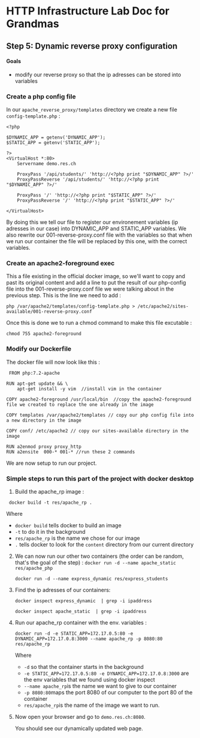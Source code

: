 # HTTP Infrastructure Lab Doc for Grandmas

## Step 5: Dynamic reverse proxy configuration

#### Goals

- modify our reverse proxy so that the ip adresses can be stored into variables

### Create a php config file 

In our `apache_reverse_proxy/templates` directory we create a new file `config-template.php`  :

``` 
<?php 

$DYNAMIC_APP = getenv('DYNAMIC_APP');
$STATIC_APP = getenv('STATIC_APP');

?>
<VirtualHost *:80>
    Servername demo.res.ch

    ProxyPass '/api/students/' 'http://<?php print "$DYNAMIC_APP" ?>/'
    ProxyPassReverse '/api/students/' 'http://<?php print "$DYNAMIC_APP" ?>/'

    ProxyPass '/' 'http://<?php print "$STATIC_APP" ?>/'
    ProxyPassReverse '/' 'http://<?php print "$STATIC_APP" ?>/'

</VirtualHost>
```

By doing this we tell our file to register our environement variables (ip adresses in our case) into DYNAMIC_APP and STATIC_APP variables. We also rewrite our 001-reverse-proxy.conf file with the variables so that when we run our container the file will be replaced by this one, with the correct variables.

### Create an apache2-foreground exec

This a file existing in the official docker image, so we'll want to copy and past its original content and add a line to put the result of our php-config file into the 001-reverse-proxy.conf file we were talking about in the previous step. This is the line we need to add : 

``` 
php /var/apache2/templates/config-template.php > /etc/apache2/sites-available/001-reverse-proxy.conf
```

Once this is done we to run a chmod command to make this file excutable : 

``` 
chmod 755 apache2-foreground
```

### Modify our Dockerfile

 The docker file will now look like this :

``` 
 FROM php:7.2-apache

RUN apt-get update && \
    apt-get install -y vim 	//install vim in the container 

COPY apache2-foreground /usr/local/bin  //copy the apache2-foreground file we created to replace the one already in the image

COPY templates /var/apache2/templates // copy our php config file into a new directory in the image

COPY conf/ /etc/apache2 // copy our sites-available directory in the image

RUN a2enmod proxy proxy_http 
RUN a2ensite  000-* 001-* //run these 2 commands 
```

 We are now setup to run our project.

### Simple steps to run this part of the project with docker desktop 

1. Build the apache_rp image : 
   

` docker build -t res/apache_rp .` 

Where 

   - `docker build` tells docker to build an image
   - `-t` to do it in the background 
   - `res/apache_rp` is the name we chose for our image
   - `.` tells docker to look for the `content` directory from our current directory

2. We can now run our other two containers (the order can be random, that's the goal of the step) :
   `docker run -d --name apache_static res/apache_php` 

   `docker run -d --name express_dynamic res/express_students`

3. Find the ip adresses of our containers: 

    `docker inspect express_dynamic  | grep -i ipaddress`

   `docker inspect apache_static  | grep -i ipaddress` 

4. Run our apache_rp container with the env. variables :

   `docker run -d -e STATIC_APP=172.17.0.5:80 -e DYNAMIC_APP=172.17.0.8:3000 --name apache_rp -p 8080:80 res/apache_rp`

   Where 

   - `-d` so that the container starts in the background
   - `-e STATIC_APP=172.17.0.5:80 -e DYNAMIC_APP=172.17.0.8:3000` are the env variables that we found using docker inspect
   - `--name apache_rp`is the name we want to give to our container
   - `-p 8080:80`maps the port 8080 of our computer to the port 80 of the container
   - `res/apache_rp`is the name of the image we want to run.

5. Now open your browser and go to `demo.res.ch:8080`.

   You should see our dynamically updated web page.

   

